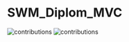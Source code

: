 # SWM_Diplom_MVC
![contributions](https://www.gifki.org/data/media/279/sport-animatsionnaya-kartinka-0684.gif)
![contributions](https://www.gifki.org/data/media/279/sport-animatsionnaya-kartinka-0678.gif)
